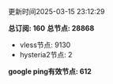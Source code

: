 更新时间2025-03-15 23:12:29

**总订阅: 160**
**总节点: 28868**
- vless节点: 9130
- hysteria2节点: 2

**google ping有效节点: 612**

